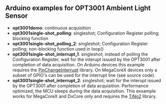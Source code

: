 ## Arduino examples for OPT3001 Ambient Light Sensor
- **opt3001demo**:                    continuous acquisition
- **opt3001single-shot_polling**:     singleshot; Configuration Register polling; blocking function
- **opt3001single-shot_polling_2**:   singleshot; Configuration Register polling; non-blocking function used in loop()
- **opt3001single-shot_interrupt_1**: singleshot; instead of polling the Configuration Register, wait for the interupt issued by the OPT3001 after completion of data acquisition. On Arduino devices this example requires the [PinChangeInterrupt](https://github.com/NicoHood/PinChangeInterrupt) library. On MegaCoreX devices only a subset of GPIO's can be used for the interrupt line (see source code).
- **opt3001single-shot_interrupt_2**: singleshot; wait for the interupt issued by the OPT3001 after completion of data acquisition.
  Performance optimized, the MCU sleeps during the data acquisition. This exsample works for MegaCoreX and DxCore only and requires the [TiNo2](https://github.com/nurazur/TiNo2) library.
